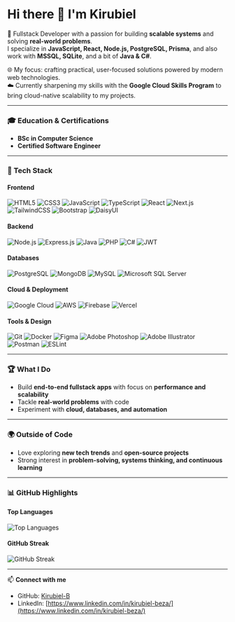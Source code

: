 # Hi there 👋 I'm Kirubiel  

🚀 Fullstack Developer with a passion for building **scalable systems** and solving **real-world problems**.  
I specialize in **JavaScript, React, Node.js, PostgreSQL, Prisma**, and also work with **MSSQL, SQLite**, and a bit of **Java & C#**.  

🌐 My focus: crafting practical, user-focused solutions powered by modern web technologies.  
☁️ Currently sharpening my skills with the **Google Cloud Skills Program** to bring cloud-native scalability to my projects.  

---

### 🎓 Education & Certifications
- **BSc in Computer Science**  
- **Certified Software Engineer** 

---

### 🔧 Tech Stack

#### Frontend
![HTML5](https://img.shields.io/badge/HTML5-E34F26?style=for-the-badge&logo=html5&logoColor=white)
![CSS3](https://img.shields.io/badge/CSS3-1572B6?style=for-the-badge&logo=css3&logoColor=white)
![JavaScript](https://img.shields.io/badge/JavaScript-F7DF1E?style=for-the-badge&logo=javascript&logoColor=black)
![TypeScript](https://img.shields.io/badge/TypeScript-3178C6?style=for-the-badge&logo=typescript&logoColor=white)
![React](https://img.shields.io/badge/React-61DAFB?style=for-the-badge&logo=react&logoColor=black)
![Next.js](https://img.shields.io/badge/Next.js-000000?style=for-the-badge&logo=next.js&logoColor=white)
![TailwindCSS](https://img.shields.io/badge/TailwindCSS-06B6D4?style=for-the-badge&logo=tailwind-css&logoColor=white)
![Bootstrap](https://img.shields.io/badge/Bootstrap-7952B3?style=for-the-badge&logo=bootstrap&logoColor=white)
![DaisyUI](https://img.shields.io/badge/DaisyUI-ffffff?style=for-the-badge&logo=daisyui&logoColor=black)

#### Backend
![Node.js](https://img.shields.io/badge/Node.js-339933?style=for-the-badge&logo=node.js&logoColor=white)
![Express.js](https://img.shields.io/badge/Express.js-000000?style=for-the-badge&logo=express&logoColor=white)
![Java](https://img.shields.io/badge/Java-007396?style=for-the-badge&logo=java&logoColor=white)
![PHP](https://img.shields.io/badge/PHP-777BB4?style=for-the-badge&logo=php&logoColor=white)
![C#](https://img.shields.io/badge/C%23-239120?style=for-the-badge&logo=c-sharp&logoColor=white)
![JWT](https://img.shields.io/badge/JWT-000000?style=for-the-badge&logo=JSONWebTokens&logoColor=white)

#### Databases
![PostgreSQL](https://img.shields.io/badge/PostgreSQL-4169E1?style=for-the-badge&logo=postgresql&logoColor=white)
![MongoDB](https://img.shields.io/badge/MongoDB-47A248?style=for-the-badge&logo=mongodb&logoColor=white)
![MySQL](https://img.shields.io/badge/MySQL-4479A1?style=for-the-badge&logo=mysql&logoColor=white)
![Microsoft SQL Server](https://img.shields.io/badge/MSSQL-CC2927?style=for-the-badge&logo=microsoft-sql-server&logoColor=white)

#### Cloud & Deployment
![Google Cloud](https://img.shields.io/badge/Google_Cloud-4285F4?style=for-the-badge&logo=google-cloud&logoColor=white)
![AWS](https://img.shields.io/badge/AWS-232F3E?style=for-the-badge&logo=amazon-aws&logoColor=white)
![Firebase](https://img.shields.io/badge/Firebase-FFCA28?style=for-the-badge&logo=firebase&logoColor=black)
![Vercel](https://img.shields.io/badge/Vercel-000000?style=for-the-badge&logo=vercel&logoColor=white)

#### Tools & Design
![Git](https://img.shields.io/badge/Git-F05032?style=for-the-badge&logo=git&logoColor=white)
![Docker](https://img.shields.io/badge/Docker-2496ED?style=for-the-badge&logo=docker&logoColor=white)
![Figma](https://img.shields.io/badge/Figma-F24E1E?style=for-the-badge&logo=figma&logoColor=white)
![Adobe Photoshop](https://img.shields.io/badge/Photoshop-31A8FF?style=for-the-badge&logo=adobe-photoshop&logoColor=white)
![Adobe Illustrator](https://img.shields.io/badge/Illustrator-FF9A00?style=for-the-badge&logo=adobe-illustrator&logoColor=white)
![Postman](https://img.shields.io/badge/Postman-FF6C37?style=for-the-badge&logo=postman&logoColor=white)
![ESLint](https://img.shields.io/badge/ESLint-4B32C3?style=for-the-badge&logo=eslint&logoColor=white)

---

### 🏆 What I Do
- Build **end-to-end fullstack apps** with focus on **performance and scalability**  
- Tackle **real-world problems** with code  
- Experiment with **cloud, databases, and automation**  

---

### 🌍 Outside of Code
- Love exploring **new tech trends** and **open-source projects**  
- Strong interest in **problem-solving, systems thinking, and continuous learning**  

---

### 📊 GitHub Highlights

#### Top Languages
![Top Languages](https://github-readme-stats.vercel.app/api/top-langs/?username=Kirubiel-B&layout=compact&theme=dracula)

#### GitHub Streak
![GitHub Streak](https://streak-stats.demolab.com/?user=Kirubiel-B&theme=radical)

---

📫 **Connect with me**  
- GitHub: [Kirubiel-B](https://github.com/Kirubiel-B/)  
- LinkedIn: [https://www.linkedin.com/in/kirubiel-beza/](https://www.linkedin.com/in/kirubiel-beza/)  
